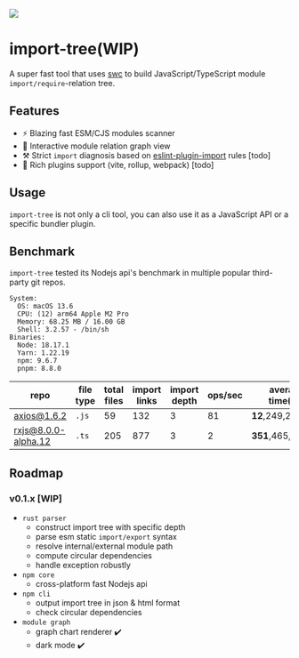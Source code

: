 <p align="left">
  <img src="https://user-images.githubusercontent.com/102238922/283716554-56ef774d-6ed0-4491-afab-93fbeba9e955.png" >
</p>

# import-tree(WIP)

A super fast tool that uses [swc](https://swc.rs/) to build JavaScript/TypeScript module `import/require`-relation tree.

## Features

- :zap: Blazing fast ESM/CJS modules scanner
- :rainbow: Interactive module relation graph view
- :hammer_and_pick: Strict `import` diagnosis based on [eslint-plugin-import](https://www.npmjs.com/package/eslint-plugin-import) rules [todo]
- :herb: Rich plugins support (vite, rollup, webpack) [todo]

## Usage

`import-tree` is not only a cli tool, you can also use it as a JavaScript API or a specific bundler plugin.

## Benchmark

`import-tree` tested its Nodejs api's benchmark in multiple popular third-party git repos.

```shell
System:
  OS: macOS 13.6
  CPU: (12) arm64 Apple M2 Pro
  Memory: 68.25 MB / 16.00 GB
  Shell: 3.2.57 - /bin/sh
Binaries:
  Node: 18.17.1 
  Yarn: 1.22.19 
  npm: 9.6.7 
  pnpm: 8.8.0 
```

|repo|file type|total files|import links|import depth|ops/sec|average time(ns)|
|---|----|-----|----|----|----|---|
|[axios@1.6.2](https://github.com/axios/axios/tree/v1.6.2)|`.js`|59|132|3|81|**12**,249,262.50|
|[rxjs@8.0.0-alpha.12](https://github.com/ReactiveX/rxjs/tree/8.0.0-alpha.12)|`.ts`|205|877|3|2|**351**,465,279.17|

## Roadmap

### v0.1.x [WIP]

- `rust parser`
  - construct import tree with specific depth
  - parse esm static `import/export` syntax
  - resolve internal/external module path
  - compute circular dependencies
  - handle exception robustly 
- `npm core`
  - cross-platform fast Nodejs api
- `npm cli`
  - output import tree in json & html format
  - check circular dependencies
- `module graph`
  - graph chart renderer :heavy_check_mark:	
  - dark mode :heavy_check_mark:	


